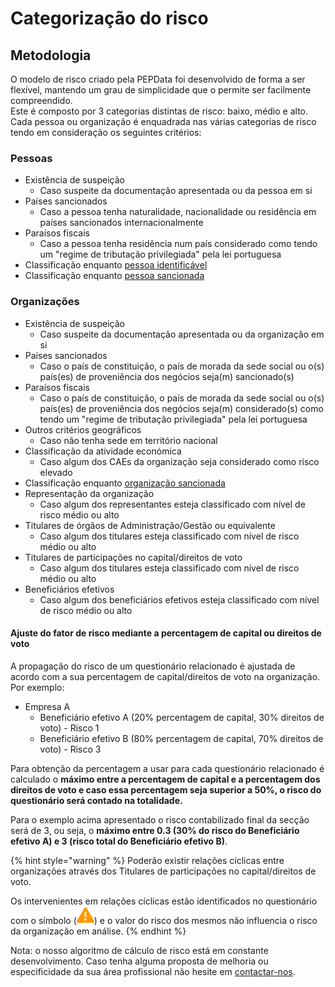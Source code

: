 # Categorização do risco

## Metodologia

O modelo de risco criado pela PEPData foi desenvolvido de forma a ser flexível, mantendo um grau de simplicidade que o permite ser facilmente compreendido.\
Este é composto por 3 categorias distintas de risco: baixo, médio e alto. Cada pessoa ou organização é enquadrada nas várias categorias de risco tendo em consideração os seguintes critérios:

### Pessoas

* Existência de suspeição
  * Caso suspeite da documentação apresentada ou da pessoa em si
* Países sancionados
  * Caso a pessoa tenha naturalidade, nacionalidade ou residência em países sancionados internacionalmente
* Paraísos fiscais
  * Caso a pessoa tenha residência num país considerado como tendo um "regime de tributação privilegiada" pela lei portuguesa
* Classificação enquanto [pessoa identificável](../../../glossario/glossario-aplicacao.md#pessoa-identificavel)
* Classificação enquanto [pessoa sancionada](../../../glossario/glossario-aplicacao.md#sancionado)

### Organizações

* Existência de suspeição
  * Caso suspeite da documentação apresentada ou da organização em si
* Países sancionados
  * Caso o país de constituição, o país de morada da sede social ou o(s) país(es) de proveniência dos negócios seja(m) sancionado(s)
* Paraísos fiscais
  * Caso o país de constituição, o país de morada da sede social ou o(s) país(es) de proveniência dos negócios seja(m) considerado(s) como tendo um "regime de tributação privilegiada" pela lei portuguesa
* Outros critérios geográficos
  * Caso não tenha sede em território nacional
* Classificação da atividade económica
  * Caso algum dos CAEs da organização seja considerado como risco elevado
* Classificação enquanto [organização sancionada](../../../glossario/glossario-aplicacao.md#sancionado)
* Representação da organização
  * Caso algum dos representantes esteja classificado com nível de risco médio ou alto
* Titulares de órgãos de Administração/Gestão ou equivalente
  * Caso algum dos titulares esteja classificado com nível de risco médio ou alto
* Titulares de participações no capital/direitos de voto
  * Caso algum dos titulares esteja classificado com nível de risco médio ou alto
* Beneficiários efetivos
  * Caso algum dos beneficiários efetivos esteja classificado com nível de risco médio ou alto

#### Ajuste do fator de risco mediante a percentagem de capital ou direitos de voto

A propagação do risco de um questionário relacionado é ajustada de acordo com a sua percentagem de capital/direitos de voto na organização. Por exemplo:

* Empresa A
  * Beneficiário efetivo A (20% percentagem de capital, 30% direitos de voto) - Risco 1
  * Beneficiário efetivo B (80% percentagem de capital, 70% direitos de voto) - Risco 3

Para obtenção da percentagem a usar para cada questionário relacionado é calculado o **máximo entre a percentagem de capital e a percentagem dos direitos de voto e caso essa percentagem seja superior a 50%, o risco do questionário será contado na totalidade.**

Para o exemplo acima apresentado o risco contabilizado final da secção será de 3, ou seja, o **máximo entre 0.3 (30% do risco do Beneficiário efetivo A) e 3 (risco total do Beneficiário efetivo B)**.

{% hint style="warning" %}
Poderão existir relações cíclicas entre organizações através dos Titulares de participações no capital/direitos de voto.

Os intervenientes em relações cíclicas estão identificados no questionário com o símbolo (![](<../../../.gitbook/assets/triangle-exclamation-solid (2).svg>)) e o valor do risco dos mesmos não influencia o risco da organização em análise.
{% endhint %}

Nota: o nosso algoritmo de cálculo de risco está em constante desenvolvimento. Caso tenha alguma proposta de melhoria ou especificidade da sua área profissional não hesite em [contactar-nos](../../../outros/contactos.md).
